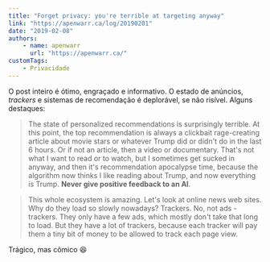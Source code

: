 ```yaml
---
title: "Forget privacy: you're terrible at targeting anyway"
link: "https://apenwarr.ca/log/20190201"
date: "2019-02-08"
authors:
    - name: apenwarr
      url: "https://apenwarr.ca/"
customTags:
    - Privacidade
---
```


O post inteiro é ótimo, engraçado e informativo. O estado de anúncios, <i lang='en'>trackers</i> e sistemas de recomendação é deplorável, se não risível. Alguns destaques:

> The state of personalized recommendations is surprisingly terrible. At this point, the top recommendation is always a clickbait rage-creating article about movie stars or whatever Trump did or didn't do in the last 6 hours. Or if not an article, then a video or documentary. That's not what I want to read or to watch, but I sometimes get sucked in anyway, and then it's recommendation apocalypse time, because the algorithm now thinks I like reading about Trump, and now everything is Trump. **Never give positive feedback to an AI**.

> This whole ecosystem is amazing. Let's look at online news web sites. Why do they load so slowly nowadays? Trackers. No, not ads - trackers. They only have a few ads, which mostly don't take that long to load. But they have a lot of trackers, because each tracker will pay them a tiny bit of money to be allowed to track each page view.

Trágico, mas cômico 😆
